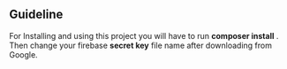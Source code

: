 ## Guideline

For Installing and using this project you will have to run 
<strong>composer install</strong> . Then change your firebase <strong>secret key</strong> file name after downloading from Google. 
